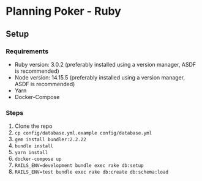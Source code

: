 # Planning Poker - Ruby

## Setup

### Requirements

* Ruby version: 3.0.2 (preferably installed using a version manager, ASDF is recommended)
* Node version: 14.15.5 (preferably installed using a version manager, ASDF is recommended)
* Yarn
* Docker-Compose

### Steps

1. Clone the repo
2. `cp config/database.yml.example config/database.yml`
3. `gem install bundler:2.2.22`
4. `bundle install`
5. `yarn install`
6. `docker-compose up`
7. `RAILS_ENV=development bundle exec rake db:setup`
8. `RAILS_ENV=test bundle exec rake db:create db:schema:load`
